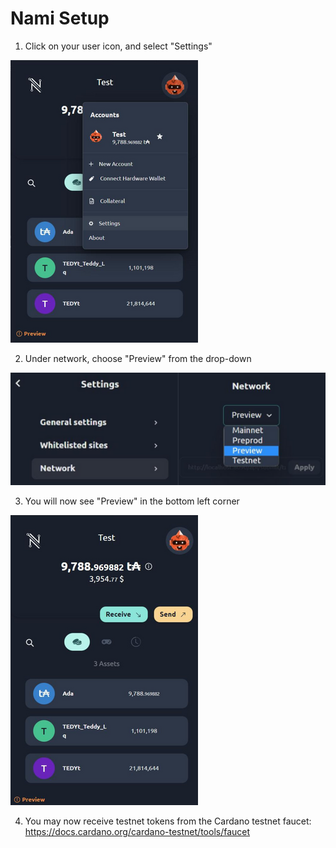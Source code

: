 # Nami Setup

1. Click on your user icon, and select "Settings"

![Nami](./img/Nami-Setup.webp)

2. Under network, choose "Preview" from the drop-down

![Nami](./img/Nami-Settings.webp)

3. You will now see "Preview" in the bottom left corner

![Nami](./img/Nami-Preview.webp)

4. You may now receive testnet tokens from the Cardano testnet faucet: https://docs.cardano.org/cardano-testnet/tools/faucet
